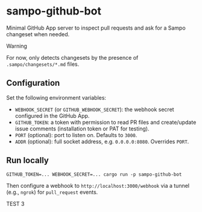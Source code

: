 # sampo-github-bot

Minimal GitHub App server to inspect pull requests and ask for a Sampo changeset when needed.

> [!WARNING]
> For now, only detects changesets by the presence of `.sampo/changesets/*.md` files.

## Configuration

Set the following environment variables:

- `WEBHOOK_SECRET` (or `GITHUB_WEBHOOK_SECRET`): the webhook secret configured in the GitHub App.
- `GITHUB_TOKEN`: a token with permission to read PR files and create/update issue comments (installation token or PAT for testing).
- `PORT` (optional): port to listen on. Defaults to `3000`.
- `ADDR` (optional): full socket address, e.g. `0.0.0.0:8080`. Overrides `PORT`.

## Run locally

```
GITHUB_TOKEN=... WEBHOOK_SECRET=... cargo run -p sampo-github-bot
```

Then configure a webhook to `http://localhost:3000/webhook` via a tunnel (e.g., `ngrok`) for `pull_request` events.

TEST 3
